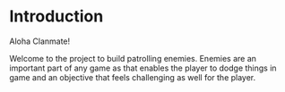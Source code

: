 # Introduction

Aloha Clanmate! 

Welcome to the project to build patrolling enemies. Enemies are an important part of any game as that enables the player to dodge things in game and an objective that feels challenging as well for the player.

